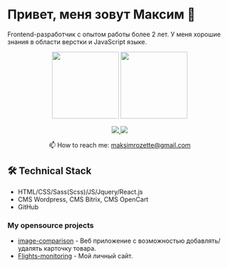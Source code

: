 # Привет, меня зовут Максим 👋
Frontend-разработчик с опытом работы более 2 лет. У меня хорошие знания в области верстки и JavaScript языке.

<p align='center'>
   <a href="https://github-readme-stats.vercel.app/api?username=romankh3&show_icons=true&count_private=true"><img
           height=150
           src="https://github-readme-stats.vercel.app/api?username=romankh3&show_icons=true&count_private=true"/></a>
   <a href="https://github.com/romankh3/github-readme-stats"><img height=150
                                                                  src="https://github-readme-stats.vercel.app/api/top-langs/?username=romankh3&layout=compact"/></a>
</p>

<p align='center'>
   <a href="https://www.instagram.com/renhevich/">
       <img src="https://img.shields.io/badge/linkedin-%230077B5.svg?&style=for-the-badge&logo=instagram&logoColor=white"/>
   </a>
   <a href="https://t.me/marevichh">
       <img src="https://img.shields.io/badge/Telegram-2CA5E0?style=for-the-badge&logo=telegram&logoColor=white"/>
   </a>
<p align='center'>
   📫 How to reach me: <a href='mailto:maksimrozette@gmail.com'>maksimrozette@gmail.com</a>
</p>


## 🛠 Technical Stack
*   HTML/CSS/Sass(Scss)/JS/Jquery/React.js
*   CMS Wordpress, CMS Bitrix, CMS OpenCart
*   GitHub

### My opensource projects

*   [image-comparison](https://maksimtenor.github.io/test_add-product/) - Веб приложение с возможностью добавлять/удалять карточку товара.
*   [Flights-monitoring](https://maksimtenor.github.io/marevich/) - Мой личный сайт.
